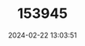 ---
title: "153945"
category: "Procambarus lophotus"
draft: false
date: 2024-02-22 13:03:51
languages:
  English: ["Mane Crayfish"]
---